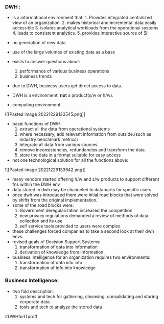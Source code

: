 
### DWH :

- is a informational environment that:
      1. Provides integrated centralized view of an organization.
      2. makes historical and incremental data easily accessible
      3. isolates analytical workloads from the operational systems
      4. leads to consistent analytics.
      5. provides interactive source of SI.

- no generation of new data
- use of the large volumes of existing data as a base
- exists to answer questions about:
	 1. performance of various business operations
	 2. business trends

- due to DWH, business users get direct access to data.
- DWH is a environment, **not** a product(s/w or h/w).
- computing environment.

![[Pasted image 20221229133545.png]]
- basic functions of DWH:
	 1. extract all the data from operational systems
	 2. where necessary, add relevant information from outside.(such as industry benchmark metrics)
	 3. integrate all data from various sources
	 4. remove inconsistencies, redundancies and transform the data.
	 5. store the data in a format suitable for easy access
- not one technological solution for all the functions above:

![[Pasted image 20221229133642.png]]

- many vendors started offering h/w and s/w products to support different fns within the DWH env
- data stored in dwh may be channeled to datamarts for specific users
- once dwh was introduced there were intial road blocks that were solved by shifts from the original implementation. 
- some of the road blocks were:
	 1. Government deregularization increased the competition
	 2. new privacy regulations demanded a review of methods of data collection and its use
	 3. self service tools provided to users were complex
- these challenges forced companies to take a second look at their dwh envs.
- revised goals of Decision Support Systems:
	 1. transformation of data into information
	 2. derivation of knowledge from information
- business intelligence for an organization requires two environments:
	 1. transformation of data into info
	 2. transformation of info into knowledge

### Business Intelligence:

- two fold description:
	 1. systems and tech for gathering, cleansing, consolidating and storing corporate data.
	 2.  tools and tech to analyze the stored data



#DWHforITproff 